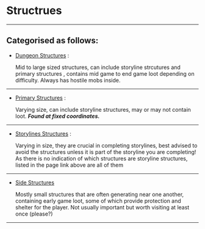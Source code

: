 # Structrues

---

## Categorised as follows:

- [Dungeon Structures](https://1d10t1c-stud10s.github.io/more-to-explore/structures>dungeons.html) :
   
   Mid to large sized structures, can include storyline strcutures and primary             structures ,
   contains mid game to end game loot depending on difficulty.
   Always has hostile mobs inside.

---

- [Primary Structures](https://1d10t1c-stud10s.github.io/more-to-explore/structures>primary.html) :
   
   Varying size, can include storyline structures,
   may or may not contain loot.
   ***Found at fixed coordinates.***

---
   
- [Storylines Structures](https://1d10t1c-stud10s.github.io/more-to-explore/structures>storyline.html) :

   Varying in size, they are crucial in completing storylines,
   best advised to avoid the structures unless it is part of the storyline you are    completing!
   As there is no indication of which structures are storyline structures, listed in    the page link above are all of them 

---

- [Side Structures](https://1d10t1c-stud10s.github.io/more-to-explore/structures>side.html)

   Mostly small structures that are often generating near one another, containing early    game loot, some of which provide protection and shelter for the player.
   Not usually important but worth visiting at least once (please?)

---
